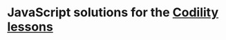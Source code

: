 # JavaScript solutions for the [Codility lessons](https://app.codility.com/programmers/lessons/1-iterations/)
